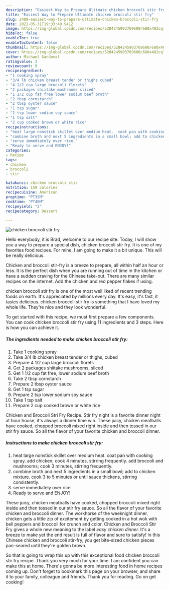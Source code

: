 ```yaml
---
description: "Easiest Way to Prepare Ultimate chicken broccoli stir fry"
title: "Easiest Way to Prepare Ultimate chicken broccoli stir fry"
slug: 2409-easiest-way-to-prepare-ultimate-chicken-broccoli-stir-fry
date: 2022-05-31T19:33:40.941Z
image: https://img-global.cpcdn.com/recipes/5284245903769600/680x482cq70/chicken-broccoli-stir-fry-recipe-main-photo.jpg
hideToc: false
enableToc: true
enableTocContent: false
thumbnail: https://img-global.cpcdn.com/recipes/5284245903769600/680x482cq70/chicken-broccoli-stir-fry-recipe-main-photo.jpg
cover: https://img-global.cpcdn.com/recipes/5284245903769600/680x482cq70/chicken-broccoli-stir-fry-recipe-main-photo.jpg
author: Michael Sandoval
ratingvalue: 3
reviewcount: 9
recipeingredient:
- "1 cooking spray"
- "3/4 lb chicken breast tender or thighs cubed"
- "4 1/2 cup large broccoli florets"
- "2 packages shiitake mushrooms sliced"
- "1 1/2 cup fat free lower sodium beef broth"
- "2 tbsp cornstarch"
- "2 tbsp oyster sauce"
- "1 tsp sugar"
- "2 tsp lower sodium soy sauce"
- "1 tsp salt"
- "2 cup cooked brown or white rice"
recipeinstructions:
- "heat large nonstick skillet over medium heat.  coat pan with cooking spray. add chicken; cook 4 minutes, stirring frequently. add broccoli and mushrooms;  cook 3 minutes, stirring frequently."
- "combine broth and next 5 ingredients in a small bowl; add to chicken mixture. cook 3 to 5 minutes or until sauce thickens, stirring consistently."
- "serve immediately over rice."
- "Ready to serve and ENJOY!"
categories:
- Recipe
tags:
- chicken
- broccoli
- stir

katakunci: chicken broccoli stir 
nutrition: 159 calories
recipecuisine: American
preptime: "PT35M"
cooktime: "PT40M"
recipeyield: "2"
recipecategory: Dessert

---
```



![chicken broccoli stir fry](https://img-global.cpcdn.com/recipes/5284245903769600/680x482cq70/chicken-broccoli-stir-fry-recipe-main-photo.jpg)

Hello everybody, it is Brad, welcome to our recipe site. Today, I will show you a way to prepare a special dish, chicken broccoli stir fry. It is one of my favorites food recipes. For mine, I am going to make it a bit unique. This will be really delicious.

Chicken and broccoli stir-fry is a breeze to prepare, all within half an hour or less. It is the perfect dish when you are running out of time in the kitchen or have a sudden craving for the Chinese take-out. There are many similar recipes on the internet. Add the chicken and red pepper flakes if using.

chicken broccoli stir fry is one of the most well liked of recent trending foods on earth. It's appreciated by millions every day. It's easy, it's fast, it tastes delicious. chicken broccoli stir fry is something that I have loved my whole life. They're nice and they look wonderful.


To get started with this recipe, we must first prepare a few components. You can cook chicken broccoli stir fry using 11 ingredients and 3 steps. Here is how you can achieve it.

<!--inarticleads1-->

##### The ingredients needed to make chicken broccoli stir fry:

1. Take 1 cooking spray
1. Take 3/4 lb chicken breast tender or thighs, cubed
1. Prepare 4 1/2 cup large broccoli florets
1. Get 2 packages shiitake mushrooms, sliced
1. Get 1 1/2 cup fat free, lower sodium beef broth
1. Take 2 tbsp cornstarch
1. Prepare 2 tbsp oyster sauce
1. Get 1 tsp sugar
1. Prepare 2 tsp lower sodium soy sauce
1. Take 1 tsp salt
1. Prepare 2 cup cooked brown or white rice


Chicken and Broccoli Stri Fry Recipe. Stir fry night is a favorite dinner night at hour house, it&#39;s always a dinner time win. These juicy, chicken meatballs have cooked, chopped broccoli mixed right inside and then tossed in our stir fry sauce. So all the flavor of your favorite chicken and broccoli dinner. 

<!--inarticleads2-->

##### Instructions to make chicken broccoli stir fry:

1. heat large nonstick skillet over medium heat.  coat pan with cooking spray. add chicken; cook 4 minutes, stirring frequently. add broccoli and mushrooms;  cook 3 minutes, stirring frequently.
1. combine broth and next 5 ingredients in a small bowl; add to chicken mixture. cook 3 to 5 minutes or until sauce thickens, stirring consistently.
1. serve immediately over rice.
1. Ready to serve and ENJOY!

These juicy, chicken meatballs have cooked, chopped broccoli mixed right inside and then tossed in our stir fry sauce. So all the flavor of your favorite chicken and broccoli dinner. The workhorse of the weeknight dinner, chicken gets a little zip of excitement by getting cooked in a hot wok with bell peppers and broccoli for crunch and color. Chicken and Broccoli Stir Fry gives a whole new meaning to the label *easy chicken dinner.* It&#39;s a breeze to make yet the end result is full of flavor and sure to satisfy! In this Chinese chicken and broccoli stir-fry, you get bite-sized chicken pieces pan-seared until they&#39;re golden brown. 

So that is going to wrap this up with this exceptional food chicken broccoli stir fry recipe. Thank you very much for your time. I am confident you can make this at home. There's gonna be more interesting food in home recipes coming up. Don't forget to bookmark this page on your browser, and share it to your family, colleague and friends. Thank you for reading. Go on get cooking!
